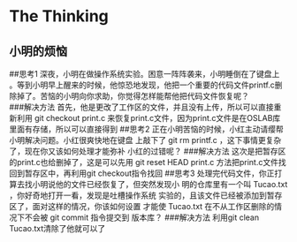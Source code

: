 The Thinking
============
小明的烦恼
-------------
##思考1
  深夜，小明在做操作系统实验。困意一阵阵袭来，小明睡倒在了键盘上
  。等到小明早上醒来的时候，他惊恐地发现，他把一个重要的代码文件printf.c删除掉了。苦恼的小明向你求助，你觉得怎样能帮他把代码文件恢复呢？<br>
###解决方法
    首先，他是更改了工作区的文件，并且没有上传，所以可以直接重新利用
    git checkout print.c
    来恢复print.c文件，因为print.c文件是在OSLAB库里面有存储，所以可以直接得到
##思考2
正在小明苦恼的时候，小红主动请缨帮小明解决问题。小红很爽快地在键盘
上敲下了
git rm printf.c
，这下事情更复杂了，现在你又该如何处理才能弥补
小红的过错呢？
###解决方法
  这次是把暂存区的print.c也给删掉了，这是可以先用
  git reset HEAD print.c
  方法把print.c文件找回到暂存区中，再利用git checkout指令找回
##思考3
处理完代码文件，你正打算去找小明说他的文件已经恢复了，但突然发现小
明的仓库里有一个叫
Tucao.txt
，你好奇地打开一看，发现是吐槽操作系统
实验的，且该文件已经被添加到暂存区了，面对这样的情况，你该如何设置
才能使
Tucao.txt
在不从工作区删除的情况下不会被
git commit
指令提交到
版本库？
###解决方法
  利用git clean Tucao.txt清除了他就可以了
  
